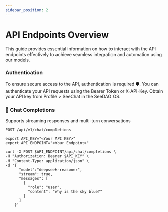 ```yaml
---
sidebar_position: 2
---
```

# API Endpoints Overview
This guide provides essential information on how to interact with the API endpoints effectively to achieve seamless integration and automation using our models.

### Authentication

To ensure secure access to the API, authentication is required 🛡️. You can authenticate your API requests using the Bearer Token or X-API-Key. Obtain your API key from Profile > SeeChat in the SeeDAO OS.

### 💬 Chat Completions
Supports streaming responses and multi-turn conversations

```shell
POST /api/v1/chat/completions
```

```shell
export API_KEY="<Your API KEY>"
export API_ENDPOINT="<Your Endpoint>"

curl -X POST $API_ENDPOINT/api/chat/completions \
-H "Authorization: Bearer $API_KEY" \
-H "Content-Type: application/json" \
-d '{
      "model":"deepseek-reasoner",
      "stream": true,
      "messages": [
        {
          "role": "user",
          "content": "Why is the sky blue?"
        }
      ]
    }'
```
